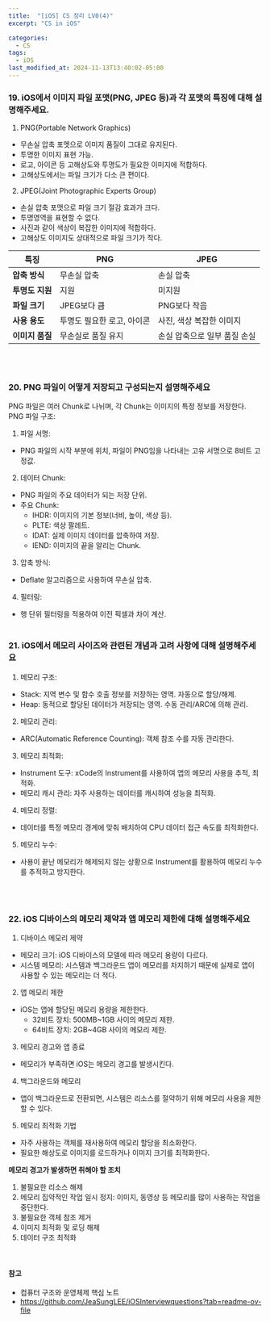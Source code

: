 ```yaml
---
title:  "[iOS] CS 정리 LV0(4)"
excerpt: "CS in iOS"

categories:
  - CS
tags:
  - iOS
last_modified_at: 2024-11-13T13:40:02-05:00
---
```



### 19. iOS에서 이미지 파일 포맷(PNG, JPEG 등)과 각 포맷의 특징에 대해 설명해주세요.

1. PNG(Portable Network Graphics)
- 무손실 압축 포멧으로 이미지 품질이 그대로 유지된다.
- 투명한 이미지 표현 가능.
- 로고, 아이콘 등 고해상도와 투명도가 필요한 이미지에 적합하다.
- 고해상도에서는 파일 크기가 다소 큰 편이다.

2. JPEG(Joint Photographic Experts Group)
- 손실 압축 포맷으로 파일 크기 절감 효과가 크다.
- 투명영역을 표현할 수 없다.
- 사진과 같이 색상이 복잡한 이미지에 적합하다.
- 고해상도 이미지도 상대적으로 파일 크기가 작다.

| 특징           | PNG                         | JPEG                         |
|----------------|-----------------------------|------------------------------|
| **압축 방식**   | 무손실 압축                  | 손실 압축                     |
| **투명도 지원** | 지원                         | 미지원                        |
| **파일 크기**   | JPEG보다 큼                 | PNG보다 작음                 |
| **사용 용도**   | 투명도 필요한 로고, 아이콘   | 사진, 색상 복잡한 이미지       |
| **이미지 품질** | 무손실로 품질 유지           | 손실 압축으로 일부 품질 손실    |

<br><br>

### 20. PNG 파일이 어떻게 저장되고 구성되는지 설명해주세요

PNG 파일은 여러 Chunk로 나뉘며, 각 Chunk는 이미지의 특정 정보를 저장한다.
PNG 파일 구조:

1. 파일 서명:
  - PNG 파일의 시작 부분에 위치, 파일이 PNG임을 나타내는 고유 서명으로 8비트 고정값.
2. 데이터 Chunk:
  - PNG 파일의 주요 데이터가 되는 저장 단위.
  - 주요 Chunk:
    - IHDR: 이미지의 기본 정보(너비, 높이, 색상 등).
    - PLTE: 색상 팔레트.
    - IDAT: 실제 이미지 데이터를 압축하여 저장.
    - IEND: 이미지의 끝을 알리는 Chunk.

3. 압축 방식:
  - Deflate 알고리즘으로 사용하여 무손실 압축.
4. 필터링:
  - 행 단위 필터링을 적용하여 이전 픽셀과 차이 계산.
<br><br>

### 21. iOS에서 메모리 사이즈와 관련된 개념과 고려 사항에 대해 설명해주세요

1. 메모리 구조:
  - Stack: 지역 변수 및 함수 호출 정보를 저장하는 영역. 자동으로 할당/해제.
  - Heap: 동적으로 할당된 데이터가 저장되는 영역. 수동 관리/ARC에 의해 관리.

2. 메모리 관리:
  - ARC(Automatic Reference Counting): 객체 참조 수를 자동 관리한다.

3. 메모리 최적화:
  - Instrument 도구: xCode의 Instrument를 사용하여 앱의 메모리 사용을 추적, 최적화.
  - 메모리 캐시 관리: 자주 사용하는 데이터를 캐시하여 성능을 최적화.

4. 메모리 정렬:
  - 데이터를 특정 메모리 경계에 맞춰 배치하여 CPU 데이터 접근 속도를 최적화한다.

5. 메모리 누수:
  - 사용이 끝난 메모리가 해제되지 않는 상황으로 Instrument를 활용하여 메모리 누수를 추적하고 방지한다.

<br><br>

### 22. iOS 디바이스의 메모리 제약과 앱 메모리 제한에 대해 설명해주세요

1. 디바이스 메모리 제약
  - 메모리 크기: iOS 디바이스의 모델에 따라 메모리 용량이 다르다.
  - 시스템 메모리: 시스템과 백그라운드 앱이 메모리를 차지하기 때문에 실제로 앱이 사용할 수 있는 메모리는 더 적다.

2. 앱 메모리 제한
  - iOS는 앱에 할당된 메모리 용량을 제한한다.
    - 32비트 장치: 500MB~1GB 사이의 메모리 제한.
    - 64비트 장치: 2GB~4GB 사이의 메모리 제한.
  
3. 메모리 경고와 앱 종료
  - 메모리가 부족하면 iOS는 메모리 경고를 발생시킨다.

4. 백그라운드와 메모리
  - 앱이 백그라운드로 전환되면, 시스템은 리소스를 절약하기 위해 메모리 사용을 제한할 수 있다.

5. 메모리 최적화 기법
  - 자주 사용하는 객체를 재사용하여 메모리 할당을 최소화한다.
  - 필요한 해상도로 이미지를 로드하거나 이미지 크기를 최적화한다.

**메모리 경고가 발생하면 취해야 할 조치**
1. 불필요한 리소스 해제
2. 메모리 집약적인 작업 일시 정지: 이미지, 동영상 등 메모리를 많이 사용하는 작업을 중단한다.
3. 불필요한 객체 참조 제거
4. 이미지 최적화 및 로딩 해제
5. 데이터 구조 최적화
<br>

#### 참고
- 컴퓨터 구조와 운영체제 핵심 노트
- https://github.com/JeaSungLEE/iOSInterviewquestions?tab=readme-ov-file
